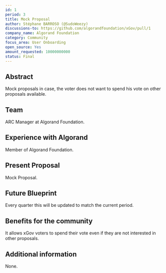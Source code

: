 ```yaml
---
id: 1
period: 3
title: Mock Proposal
author: Stéphane BARROSO (@SudoWeezy)
discussions-to: https://github.com/algorandfoundation/xGov/pull/1
company_name: Algorand Foundation
category: Community
focus_area: User Onboarding
open_source: Yes
amount_requested: 10000000000
status: Final
---
```


## Abstract
Mock proposals in case, the voter does not want to spend his vote on other proposals available.

## Team
ARC Manager at Algorand Foundation.

## Experience with Algorand
Member of Algorand Foundation.

## Present Proposal
Mock Proposal.

## Future Blueprint
Every quarter this will be updated to match the current period.

## Benefits for the community
It allows xGov voters to spend their vote even if they are not interested in other proposals.

## Additional information
None.